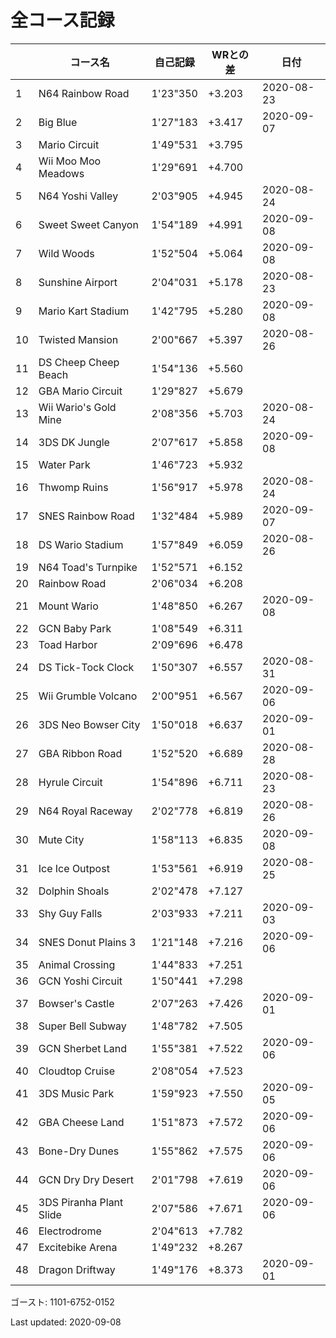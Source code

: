 # 全コース記録

||コース名|自己記録|WRとの差|日付
|--|--|--|--|--|
|1|N64 Rainbow Road|1'23"350|+3.203|2020-08-23|
|2|Big Blue|1'27"183|+3.417|2020-09-07|
|3|Mario Circuit|1'49"531|+3.795||
|4|Wii Moo Moo Meadows|1'29"691|+4.700||
|5|N64 Yoshi Valley|2'03"905|+4.945|2020-08-24|
|6|Sweet Sweet Canyon|1'54"189|+4.991|2020-09-08|
|7|Wild Woods|1'52"504|+5.064|2020-09-08|
|8|Sunshine Airport|2'04"031|+5.178|2020-08-23|
|9|Mario Kart Stadium|1'42"795|+5.280|2020-09-08|
|10|Twisted Mansion|2'00"667|+5.397|2020-08-26|
|11|DS Cheep Cheep Beach|1'54"136|+5.560||
|12|GBA Mario Circuit|1'29"827|+5.679||
|13|Wii Wario's Gold Mine|2'08"356|+5.703|2020-08-24|
|14|3DS DK Jungle|2'07"617|+5.858|2020-09-08|
|15|Water Park|1'46"723|+5.932||
|16|Thwomp Ruins|1'56"917|+5.978|2020-08-24|
|17|SNES Rainbow Road|1'32"484|+5.989|2020-09-07|
|18|DS Wario Stadium|1'57"849|+6.059|2020-08-26|
|19|N64 Toad's Turnpike|1'52"571|+6.152||
|20|Rainbow Road|2'06"034|+6.208||
|21|Mount Wario|1'48"850|+6.267|2020-09-08|
|22|GCN Baby Park|1'08"549|+6.311||
|23|Toad Harbor|2'09"696|+6.478||
|24|DS Tick-Tock Clock|1'50"307|+6.557|2020-08-31|
|25|Wii Grumble Volcano|2'00"951|+6.567|2020-09-06|
|26|3DS Neo Bowser City|1'50"018|+6.637|2020-09-01|
|27|GBA Ribbon Road|1'52"520|+6.689|2020-08-28|
|28|Hyrule Circuit|1'54"896|+6.711|2020-08-23|
|29|N64 Royal Raceway|2'02"778|+6.819|2020-08-26|
|30|Mute City|1'58"113|+6.835|2020-09-08|
|31|Ice Ice Outpost|1'53"561|+6.919|2020-08-25|
|32|Dolphin Shoals|2'02"478|+7.127||
|33|Shy Guy Falls|2'03"933|+7.211|2020-09-03|
|34|SNES Donut Plains 3|1'21"148|+7.216|2020-09-06|
|35|Animal Crossing|1'44"833|+7.251||
|36|GCN Yoshi Circuit|1'50"441|+7.298||
|37|Bowser's Castle|2'07"263|+7.426|2020-09-01|
|38|Super Bell Subway|1'48"782|+7.505||
|39|GCN Sherbet Land|1'55"381|+7.522|2020-09-06|
|40|Cloudtop Cruise|2'08"054|+7.523||
|41|3DS Music Park|1'59"923|+7.550|2020-09-05|
|42|GBA Cheese Land|1'51"873|+7.572|2020-09-06|
|43|Bone-Dry Dunes|1'55"862|+7.575|2020-09-06|
|44|GCN Dry Dry Desert|2'01"798|+7.619|2020-09-06|
|45|3DS Piranha Plant Slide|2'07"586|+7.671|2020-09-06|
|46|Electrodrome|2'04"613|+7.782||
|47|Excitebike Arena|1'49"232|+8.267||
|48|Dragon Driftway|1'49"176|+8.373|2020-09-01|

ゴースト: 1101-6752-0152

Last updated: 2020-09-08
